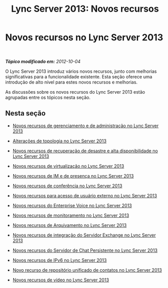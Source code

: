 ﻿---
title: 'Lync Server 2013: Novos recursos'
TOCTitle: Novos recursos de servidor
ms:assetid: 2e6f8a57-ab84-4578-b358-870796cddf31
ms:mtpsurl: https://technet.microsoft.com/pt-br/library/Gg425795(v=OCS.15)
ms:contentKeyID: 49306260
ms.date: 05/19/2016
mtps_version: v=OCS.15
ms.translationtype: HT
---

# Novos recursos no Lync Server 2013

 

_**Tópico modificado em:** 2012-10-04_

O Lync Server 2013 introduz vários novos recursos, junto com melhorias significativas para a funcionalidade existente. Esta seção oferece uma introdução de alto nível para estes novos recursos e melhorias.

As discussões sobre os novos recursos do Lync Server 2013 estão agrupadas entre os tópicos nesta seção.

## Nesta seção

  - [Novos recursos de gerenciamento e de administração no Lync Server 2013](lync-server-2013-new-management-and-administration-features.md)

  - [Alterações de topologia no Lync Server 2013](lync-server-2013-topology-changes.md)

  - [Novos recursos de recuperação de desastre e alta disponibilidade no Lync Server 2013](lync-server-2013-new-disaster-recovery-and-high-availability-features.md)

  - [Novos recursos de virtualização no Lync Server 2013](lync-server-2013-new-virtualization-features.md)

  - [Novos recursos de IM e de presença no Lync Server 2013](lync-server-2013-new-im-and-presence-features.md)

  - [Novos recursos de conferência no Lync Server 2013](lync-server-2013-new-conferencing-features.md)

  - [Novos recursos para acesso de usuário externo no Lync Server 2013](lync-server-2013-new-features-for-external-user-access.md)

  - [Novos recursos do Enterprise Voice no Lync Server 2013](lync-server-2013-new-enterprise-voice-features.md)

  - [Novos recursos de monitoramento no Lync Server 2013](lync-server-2013-new-monitoring-features.md)

  - [Novos recursos de Arquivamento no Lync Server 2013](lync-server-2013-new-archiving-features.md)

  - [Novos recursos de integração do Servidor Exchange no Lync Server 2013](lync-server-2013-new-exchange-server-integration-features.md)

  - [Novos recursos do Servidor de Chat Persistente no Lync Server 2013](lync-server-2013-new-persistent-chat-server-features.md)

  - [Novos recursos de IPv6 no Lync Server 2013](lync-server-2013-new-ipv6-features.md)

  - [Novo recurso de repositório unificado de contatos no Lync Server 2013](lync-server-2013-new-unified-contact-store-feature.md)

  - [Novos recursos de vídeo no Lync Server 2013](lync-server-2013-new-video-features.md)

